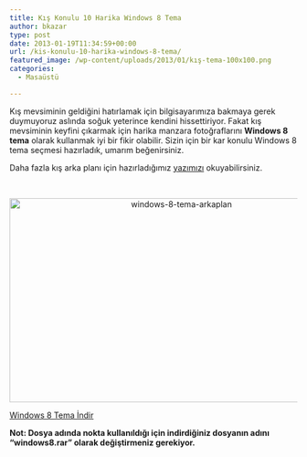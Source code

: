 ```yaml
---
title: Kış Konulu 10 Harika Windows 8 Tema
author: bkazar
type: post
date: 2013-01-19T11:34:59+00:00
url: /kis-konulu-10-harika-windows-8-tema/
featured_image: /wp-content/uploads/2013/01/kış-tema-100x100.png
categories:
  - Masaüstü

---
```

Kış mevsiminin geldiğini hatırlamak için bilgisayarımıza bakmaya gerek duymuyoruz aslında soğuk yeterince kendini hissettiriyor. Fakat kış mevsiminin keyfini çıkarmak için harika manzara fotoğraflarını **Windows 8 tema** olarak kullanmak iyi bir fikir olabilir. Sizin için bir kar konulu Windows 8 tema seçmesi hazırladık, umarım beğenirsiniz.

Daha fazla kış arka planı için hazırladığımız [yazımızı][1] okuyabilirsiniz.

&nbsp;

<p style="text-align: center;">
  <img class="aligncenter  wp-image-11107" alt="windows-8-tema-arkaplan" src="https://www.murekkep.org/wp-content/uploads/2013/01/kış-tema.png" width="586" height="358" srcset="https://www.murekkep.org/wp-content/uploads/2013/01/kış-tema.png 915w, https://www.murekkep.org/wp-content/uploads/2013/01/kış-tema-400x244.png 400w, https://www.murekkep.org/wp-content/uploads/2013/01/kış-tema-50x30.png 50w, https://www.murekkep.org/wp-content/uploads/2013/01/kış-tema-125x76.png 125w, https://www.murekkep.org/wp-content/uploads/2013/01/kış-tema-300x183.png 300w, https://www.murekkep.org/wp-content/uploads/2013/01/kış-tema-498x305.png 498w" sizes="(max-width: 586px) 100vw, 586px" />
</p>

<p style="text-align: left;">
  <a href="http://www.windows8theme.net/win8themes/FreezingWinter.deskthemepack">Windows 8 Tema İndir</a>
</p>

<p style="text-align: left;">
  <strong>Not: Dosya adında nokta kullanıldığı için indirdiğiniz dosyanın adını &#8220;windows8.rar&#8221; olarak değiştirmeniz gerekiyor.</strong>
</p>

 [1]: https://www.murekkep.org/kis-mevsimi-masaustu-duvar-kagitlari-wallpapers-11050